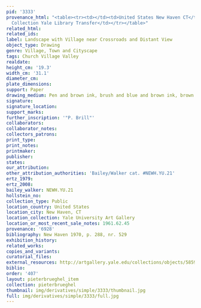 ```yaml
---
pid: '3333'
provenance_html: "<table><tr><td></td><td>United States New Haven CT</td><td>Egmont
  Collection Yale Library Transfer</td></tr></table>"
related_html: 
related_ids: 
label: Landscape with Village near Crossroads and Distant View
object_type: Drawing
genre: Village, Town and Cityscape
tags: Church Village Valley
realdate: 
height_cm: '19.3'
width_cm: '31.1'
diameter_cm: 
plate_dimensions: 
support: Paper
drawing_medium: Pen and brown ink, brush and blue and brown ink, brown and blue wash
signature: 
signature_location: 
support_marks: 
further_inscription: '"P. Brill"'
collaborators: 
collaborator_notes: 
collectors_patrons: 
print_type: 
print_notes: 
printmaker: 
publisher: 
states: 
our_attribution: 
other_attribution_authorities: 'Bailey/Walker cat. #NEWH.YU.21'
ertz_1979: 
ertz_2008: 
bailey_walker: NEWH.YU.21
hollstein_no: 
collection_type: Public
location_country: United States
location_city: New Haven, CT
location_collection: Yale University Art Gallery
location_or_most_recent_sale_notes: 1961.62.45
provenance: '6928'
bibliography: New Haven 1970, p. 288, nr. 529
exhibition_history: 
related_works: 
copies_and_variants: 
curatorial_files: 
external_resources: http://artgallery.yale.edu/collections/objects/58598
biblio: 
order: '407'
layout: pieterbrueghel_item
collection: pieterbrueghel
thumbnail: img/derivatives/simple/3333/thumbnail.jpg
full: img/derivatives/simple/3333/full.jpg
---
```

